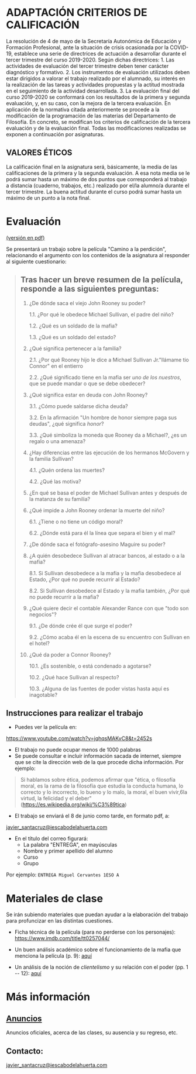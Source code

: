 
# ADAPTACIÓN CRITERIOS DE CALIFICACIÓN

La resolución de 4 de mayo de la Secretaría Autonómica de Educación y Formación Profesional, ante la situación de crisis ocasionada por la COVID-19, establece una serie de directrices de actuación a desarrollar durante el tercer trimestre del curso 2019-2020. Según dichas directrices:
    1. Las actividades de evaluación del tercer trimestre deben tener carácter diagnóstico y formativo. 
    2. Los instrumentos de evaluación utilizados deben estar dirigidos a valorar el trabajo realizado por el alumnado, su interés en la realización de las tareas y actividades propuestas y la actitud mostrada en el seguimiento de la actividad desarrollada. 
    3. La evaluación final del curso 2019-2020 se conformará con los resultados de la primera y segunda evaluación, y, en su caso, con la mejora de la tercera evaluación.
En aplicación de la normativa citada anteriormente se procede a la modificación de la programación de las materias del Departamento de Filosofía. En concreto, se modifican los criterios de calificación de la tercera evaluación y de la evaluación final. Todas las modificaciones realizadas se exponen a continuación por asignaturas.

VALORES ÉTICOS 
---------------

La calificación final en la asignatura será, básicamente, la media de las calificaciones de la primera y la segunda evaluación. A esa nota media se le podrá sumar hasta un máximo de dos puntos que corresponderá al trabajo a distancia (cuaderno, trabajos, etc.) realizado por el/la alumno/a durante el tercer trimestre.
La buena actitud durante el curso podrá sumar hasta un máximo de un punto a la nota final.

# Evaluación 

[(versión en pdf)](https://github.com/javieriesch/3ESO/blob/master/cuestionario-valores.pdf)

Se presentará un trabajo sobre la película "Camino a la perdición", relacionando el argumento con los contenidos de la asignatura al responder al siguiente cuestionario:



> Tras hacer un breve resumen de la película, responde a las siguientes preguntas:
> --------------------------------------------------------------------------------
> 
> 1.  ¿De dónde saca el viejo John Rooney su poder?
> 
>     1.1.  ¿Por qué le obedece Michael Sullivan, el padre del niño?
> 
>     1.2.  ¿Qué es un soldado de la mafia?
> 
>     1.3.  ¿Qué es un soldado del estado?
> 
> 2.  ¿Qué significa pertenecer a la familia?
> 
>     2.1.  ¿Por qué Rooney hijo le dice a Michael Sullivan Jr.\"llámame tio
>         Connor\" en el entierro
> 
>     2.2.  ¿Qué significado tiene en la mafia ser *uno de los nuestros*,
>         que se puede mandar o que se debe obedecer?
> 
> 3.  ¿Qué significa estar en deuda con John Rooney?
> 
>     3.1.  ¿Cómo puede saldarse dicha deuda?
> 
>     3.2.  En la afirmación \"Un hombre de honor siempre paga sus deudas\",
>         ¿qué significa *honor*?
> 
>     3.3.  ¿Qué simboliza la moneda que Rooney da a Michael?, ¿es un regalo
>         o una amenaza?
> 
> 4.  ¿Hay diferencias entre las ejecución de los hermanos McGovern y la
>     familia Sullivan?
> 
>     4.1.  ¿Quén ordena las muertes?
> 
>     4.2.  ¿Qué las motiva?
> 
> 5.  ¿En qué se basa el poder de Michael Sullivan antes y después de la
>     matanza de su familia?
> 
> 6.  ¿Qué impide a John Rooney ordenar la muerte del niño?
> 
>     6.1.  ¿Tiene o no tiene un código moral?
> 
>     6.2.  ¿Dónde está para él la línea que separa el bien y el mal?
> 
> 7.  ¿De dónde saca el fotógrafo-asesino Maguire su poder?
> 
> 8.  ¿A quién desobedece Sullivan al atracar bancos, al estado o a la
>     mafia?
> 
>     8.1.  Si Sullivan desobedece a la mafia y la mafia desobedece al
>         Estado, ¿Por qué no puede recurrir al Estado?
> 
>     8.2.  Si Sullivan desobedece al Estado y la mafia también, ¿Por qué no
>         puede recurrir a la mafia?
> 
> 9.  ¿Qué quiere decir el contable Alexander Rance con que \"todo son
>     negocios\"?
> 
>     9.1.  ¿De dónde crée él que surge el poder?
> 
>     9.2.  ¿Cómo acaba él en la escena de su encuentro con Sullivan en el
>         hotel?
> 
> 10. ¿Qué da poder a Connor Rooney?
> 
>     10.1.  ¿Es sostenible, o está condenado a agotarse?
> 
>     10.2.  ¿Qué hace Sullivan al respecto?
> 
>     10.3.  ¿Alguna de las fuentes de poder vistas hasta aquí es inagotable?
> 

## Instrucciones para realizar el trabajo


-   Puedes ver la película en:

<https://www.youtube.com/watch?v=jqhqsMAKvC8&t=2452s>

-   El trabajo no puede ocupar menos de 1000 palabras
-   Se puede consultar e incluír información sacada de internet, siempre
    que se cite la dirección web de la que procede dicha información.
    Por ejemplo:

> Si hablamos sobre ética, podemos afirmar que \"ética, o filosofía
> moral, es la rama de la filosofía que estudia la conducta humana,​ lo
> correcto y lo incorrecto,​ lo bueno y lo malo,​ la moral,​ el buen
> vivir,6​ la virtud, la felicidad y el deber\"
> (<https://es.wikipedia.org/wiki/%C3%89tica>)

-   El trabajo se enviará el 8 de junio como tarde, en formato pdf, a:

javier_santacruz@iescabodelahuerta.com

-   En el título del correo figurará:
    -   La palabra \"ENTREGA\", en mayúsculas
    -   Nombre y primer apellido del alumno
    -   Curso
    -   Grupo

Por ejemplo: `ENTREGA Miguel Cervantes 1ESO A`


# Materiales de clase

Se irán subiendo materiales que puedan ayudar a la elaboración del trabajo para profuncizar en las distintas cuestiones.

- Ficha técnica de la película (para no perderse con los personajes): https://www.imdb.com/title/tt0257044/ 

- Un buen análisis académico sobre el funcionamiento de la mafia que menciona la película (p. 9): [aquí](http://www.revistadehumanidades.es/revista/v10n1/El_auge_de_las_corporaciones.pdf)

- Un análisis de la noción de *clientelismo* y su relación con el poder (pp. 1 -- 12): [aquí](https://repositorio.uniandes.edu.co/bitstream/handle/1992/22783/u271165.pdf?sequence=1&isAllowed=y)

# Más información
## [Anuncios](https://javieriesch.github.io/)
Anuncios oficiales, acerca de las clases, su ausencia y su regreso, etc.
## Contacto: 
[javier_santacruz@iescabodelahuerta.com](mailto:javier_santacruz@iescabodelahuerta.com)
